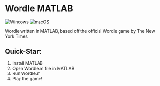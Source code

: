 # Wordle MATLAB

![Windows](https://img.shields.io/badge/Windows-0078D6?style=for-the-badge&logo=windows&logoColor=white) ![macOS](https://img.shields.io/badge/mac%20os-000000?style=for-the-badge&logo=macos&logoColor=F0F0F0)

Wordle written in MATLAB, based off the official Wordle game by The New York Times

## Quick-Start

1. Install MATLAB
2. Open Wordle.m file in MATLAB
3. Run Wordle.m
4. Play the game!
